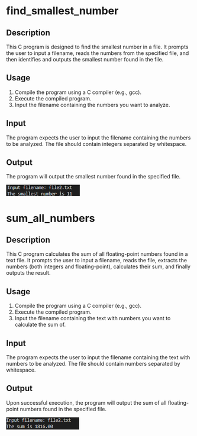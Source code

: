 # find_smallest_number

## Description
This C program is designed to find the smallest number in a file. It prompts the user to input a filename, reads the numbers from the specified file, and then identifies and outputs the smallest number found in the file.

## Usage
1. Compile the program using a C compiler (e.g., gcc).
2. Execute the compiled program.
3. Input the filename containing the numbers you want to analyze.

## Input
The program expects the user to input the filename containing the numbers to be analyzed. The file should contain integers separated by whitespace.

## Output
The program will output the smallest number found in the specified file.

![alt text](image.png)


# sum_all_numbers

## Description
This C program calculates the sum of all floating-point numbers found in a text file. It prompts the user to input a filename, reads the file, extracts the numbers (both integers and floating-point), calculates their sum, and finally outputs the result.

## Usage
1. Compile the program using a C compiler (e.g., gcc).
2. Execute the compiled program.
3. Input the filename containing the text with numbers you want to calculate the sum of.

## Input
The program expects the user to input the filename containing the text with numbers to be analyzed. The file should contain numbers separated by whitespace.

## Output
Upon successful execution, the program will output the sum of all floating-point numbers found in the specified file.

![alt text](image-1.png)